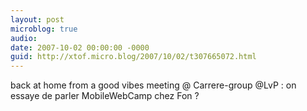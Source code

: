 ```yaml
---
layout: post
microblog: true
audio: 
date: 2007-10-02 00:00:00 -0000
guid: http://xtof.micro.blog/2007/10/02/t307665072.html
---
```

back at home from a good vibes meeting @ Carrere-group @LvP : on essaye de parler MobileWebCamp chez Fon ?
